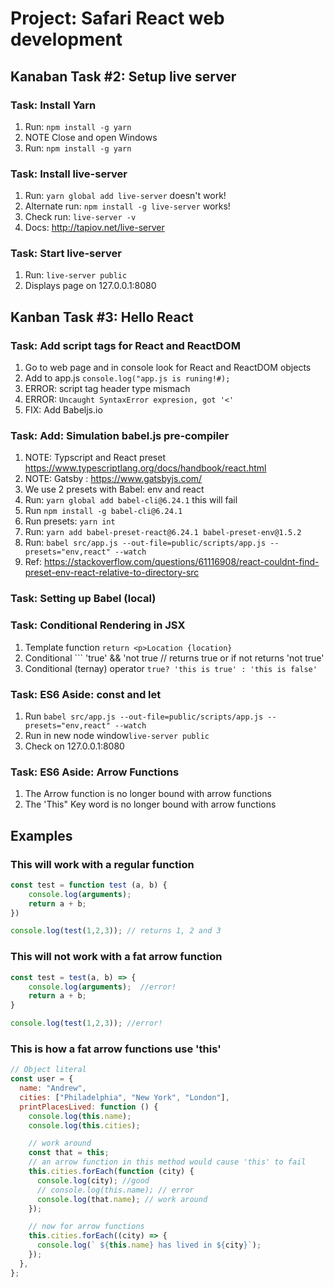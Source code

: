 # Project: Safari React web development

## Kanaban Task #2: Setup live server

### Task: Install Yarn

1. Run: ```npm install -g yarn```
2. NOTE Close and open Windows
3. Run: ```npm install -g yarn```

### Task: Install live-server

1. Run: ```yarn global add live-server``` doesn't work!
2. Alternate run: ```npm install -g live-server``` works!
3. Check run: ```live-server -v```
4. Docs: <http://tapiov.net/live-server>

### Task: Start live-server

1. Run: ```live-server public```
2. Displays page on 127.0.0.1:8080

## Kanban Task #3: Hello React

### Task: Add script tags for React and ReactDOM

1. Go to web page and in console look for React and ReactDOM objects
2. Add to app.js ```console.log("app.js is runing!#);```
3. ERROR: script  tag header type mismach
4. ERROR: ```Uncaught SyntaxError expresion, got '<'```
5. FIX: Add Babeljs.io

### Task: Add: Simulation babel.js pre-compiler

1. NOTE: Typscript and React preset <https://www.typescriptlang.org/docs/handbook/react.html>
2. NOTE: Gatsby : <https://www.gatsbyjs.com/>
3. We use 2 presets with Babel: env and react
4. Run: ```yarn global add babel-cli@6.24.1``` this will fail
5. Run ```npm install -g babel-cli@6.24.1```
6. Run presets: ```yarn int```
7. Run: ```yarn add babel-preset-react@6.24.1 babel-preset-env@1.5.2```
8. Run: ```babel src/app.js --out-file=public/scripts/app.js --presets="env,react" --watch```
9. Ref: <https://stackoverflow.com/questions/61116908/react-couldnt-find-preset-env-react-relative-to-directory-src>

### Task: Setting up Babel (local)

### Task: Conditional Rendering in JSX

1. Template function ```return <p>Location {location}```
2. Conditional ``` 'true' && 'not true // returns true or if not returns 'not true'
3. Conditional (ternay) operator ```true? 'this is true' : 'this is false'```

### Task: ES6 Aside: const and let

1. Run ```babel src/app.js --out-file=public/scripts/app.js --presets="env,react" --watch```
2. Run in new node window```live-server public```
3. Check on 127.0.0.1:8080

### Task: ES6 Aside: Arrow Functions

1. The Arrow function is no longer bound with arrow functions
2. The 'This" Key word is no longer bound with arrow functions

## Examples

### This will work with a regular function

```Javascript
const test = function test (a, b) {
    console.log(arguments);
    return a + b;
})

console.log(test(1,2,3)); // returns 1, 2 and 3
```

### This will not work with a fat arrow function

```Javascript
const test = test(a, b) => {
    console.log(arguments);  //error!
    return a + b;
}

console.log(test(1,2,3)); //error!
```

### This is how a fat arrow functions use 'this'

```Javascript
// Object literal
const user = {
  name: "Andrew",
  cities: ["Philadelphia", "New York", "London"],
  printPlacesLived: function () {
    console.log(this.name);
    console.log(this.cities);

    // work around
    const that = this;
    // an arrow function in this method would cause 'this' to fail
    this.cities.forEach(function (city) {
      console.log(city); //good
      // console.log(this.name); // error
      console.log(that.name); // work around
    });

    // now for arrow functions
    this.cities.forEach((city) => {
      console.log(` ${this.name} has lived in ${city}`);
    });
  },
};
```

